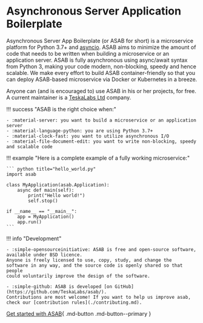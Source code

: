 # Asynchronous Server Application Boilerplate

Asynchronous Server App Boilerplate (or ASAB for short) is a microservice platform for Python 3.7+ and [asyncio](https://docs.python.org/3/library/asyncio.html). 
ASAB aims to minimize the amount of code that needs to be written
when building a microservice or an application server. 
ASAB is fully asynchronous using async/await syntax from Python 3, making your code modern,
non-blocking, speedy and hence scalable. 
We make every effort to build ASAB container-friendly so that you can deploy
ASAB-based microservice via Docker or Kubernetes in a breeze.

Anyone can (and is encouraged to) use ASAB in his or her projects, for free.
A current maintainer is a [TeskaLabs Ltd](https://teskalabs.com) company.

!!! success "ASAB is the right choice when:"

    - :material-server: you want to build a microservice or an application server
    - :material-language-python: you are using Python 3.7+
    - :material-clock-fast: you want to utilize asynchronous I/O
    - :material-file-document-edit: you want to write non-blocking, speedy and scalable code

!!! example "Here is a complete example of a fully working microservice:"

    ``` python title="hello_world.py"
    import asab

    class MyApplication(asab.Application):
        async def main(self):
            print("Hello world!")
            self.stop()

    if __name__ == "__main__":
        app = MyApplication()
        app.run()
    ```


!!! info "Development"

    - :simple-opensourceinitiative: ASAB is free and open-source software, available under BSD licence.
    Anyone is freely licensed to use, copy, study, and change the
    software in any way, and the source code is openly shared so that people
    could voluntarily improve the design of the software.

    - :simple-github: ASAB is developed [on GitHub](https://github.com/TeskaLabs/asab/).
    Contributions are most welcome! If you want to help us improve asab, check our [contribution rules](./contributing.md).



[Get started with ASAB](./getting-started/install.md){ .md-button .md-button--primary }

